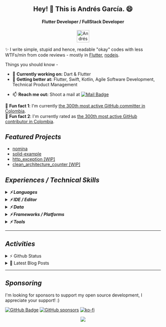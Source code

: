 <h2 align="center">Hey! 👋 This is Andrés García. 😄</h2>
<h4 align="center">Flutter Developer / FullStack Developer</h4>
<p align="center">
  <a href="https://link.tech-andgar.me/linkedin" target="_blank">
  <img alt="Andrés García on Linkedin" src="https://avatars3.githubusercontent.com/u/357098?s=200&v=4" width="40" height="40" >
  </a>

  <!--
  <a href="https://stackoverflow.com/u/11040422" target="_blank">
    <img alt="Andrés García on Stackoverflow" src="http://saad.ninja/img/temp/stackoverflow.png" width="40" height="40" >
  </a>
  <a href="https://twitter.com/andgar2010" target="_blank">
    <img alt="Andrés García Twitter" src="http://saad.ninja/img/temp/twitter.png" width="40" height="40" >
  </a>
  <a href="https://medium.com/@andgar2010/" target="_blank">
    <img alt="Andrés García on Medium" src="http://saad.ninja/img/temp/medium.png" width="40" height="40" >
  </a>
  <a href="https://dev.to/andgar2010" target="_blank">
    <img alt="Andrés García on Dev" src="http://saad.ninja/img/temp/dev.png" width="40" height="40" >
  </a>
  -->
</p>


✨ I write simple, stupid and hence, readable "okay" codes with less WTFs/min from code reviews - mostly in <a href="https://github.com/flutter" target="_blank">Flutter</a>, <a href="https://github.com/nodejs" target="_blank">nodejs</a>.

<!-- ✨ <b>Work Domain:</b> SaaS, Mobile Solutions (App, AR), Cloud Solutions (CRM, ERP, HRM), mobile Sales Force Automation (mSFA)

✨ <b>Industries:</b> Offshore IT Industry, Digital Agency, EdTech, Logistics & Supply Chain, Insurance. -->

Things you should know -

- 🔭 <b>Currently working on:</b> Dart & Flutter
- 🌱 <b>Getting better at:</b> Flutter, Swift, Kotlin, Agile Software Development, Technical Product Management
<!-- - 🤔 <b>Exploring:</b> Niche Service Industries, Cloud Solutions (CRM & ERP)
- 👯 <b>Experimenting on:</b> Digitalizing Brand Incubation, Sales Force Automation -->
<!-- - 💬 <b>Ask me about:</b> Software Architectural Patterns, Android Vitals, SaaS, Offline-first App Optimizations -->
- 📫 <b>Reach me out:</b> Shoot a mail at <a href="mailto:dev@tech-andgar.me" target="_blank">
  <img alt="Mail Badge" src="https://img.shields.io/badge/dev@tech--andgar.me-c14438?style=flat&logo=Gmail&logoColor=white"  >
  </a>
<!-- - ⚡ <b>Rolling in godspeed:</b> Redefining EdTech in :bangladesh: -->
<!-- - 🔭 <b>Currently working on:</b> Kotlin, GraphQL, IBM MFP, AWS, Django REST
- 🌱 <b>Getting better at:</b> Jamstack, Scala, Agile Software Development, Technical Product Management
- 🤔 <b>Exploring:</b> Niche Service Industries, Cloud Solutions (CRM & ERP)
- 👯 <b>Experimenting on:</b> Digitalizing Brand Incubation, Sales Force Automation
- 💬 <b>Ask me about:</b> Software Architectural Patterns, Android Vitals, SaaS, Offline-first App Optimizations
- 📫 <b>Reach me out:</b> Shoot a mail at <a href="mailto:contact@saad.ninja" target="_blank">contact@saad.ninja</a>
- ⚡ <b>Rolling in godspeed:</b> Redefining EdTech in :bangladesh: -->

<!-- MY-RANK-IN-GITHUB:START - Do not remove or modify this section -->

🤖 **Fun fact 1**: I'm currently [the 300th most active GitHub committer in Colombia](https://commits.top/colombia.html).</br>
🤖 **Fun fact 2**: I'm currently rated as [the 300th most active GitHub contributor in Colombia](https://commits.top/colombia_public.html).</br>

<!-- MY-RANK-IN-GITHUB:END -->

## **_Featured Projects_**

<!--
<details>
  <summary>🚀 <b><h3>HTTP EXCEPTIONS (0+ ⭐)</h3></b></summary>
  <div>
    <p align="center">
      <a href="https://github.com/batch-dart/batch.dart">
        <img alt="batch" width="300px" src="https://user-images.githubusercontent.com/13072231/157616062-6208b014-e104-49f4-8227-b491b7ef6d42.png">
      </a>
    </p>
  </div>

  <h4><b>Highlights</b> ✨</h4>

✅ **Job Scheduling Framework** running on **Dart VM**. </br>
✅ **Easily schedules** with a combination of **Job**, **Step**, and **Task**. </br>
✅ Supports **job scheduling in [Cron](https://en.wikipedia.org/wiki/Cron)** format. </br>
✅ Supports **convenient logging functions** as a standard. </br>
✅ Supports the **parallel processing**. </br>
✅ Supports **conditional branching** of schedules. </br>
✅ Supports the **customizable retry feature**.

- [Repository](https://github.com/batch-dart/batch.dart)
- [Pub.dev](https://pub.dev/packages/batch)

</details>

#### Others
-->

- [nomina](https://github.com/andgar2010/nomina)
- [solid-example](https://github.com/andgar2010/solid-example)
- [http_exception [WIP]](https://github.com/andgar2010/http_exception)
- [clean_architecture_counter [WIP]](https://github.com/andgar2010/clean_architecture_counter)
<!-- - [project](https://github.com/user/project) (10+ ⭐) -->

## **_Experiences / Technical Skills_**

<details>
  <summary>
    <b><em>⚡️ Languages</em></b>
  </summary>

![Dart](https://img.shields.io/badge/dart-%230175C2.svg?style=for-the-badge&logo=dart&logoColor=white)
![TypeScript](https://img.shields.io/badge/typescript-%23007ACC.svg?style=for-the-badge&logo=typescript&logoColor=white)
![JavaScript](https://img.shields.io/badge/javascript-%23323330.svg?style=for-the-badge&logo=javascript&logoColor=%23F7DF1E)
![Markdown](https://img.shields.io/badge/markdown-%23000000.svg?style=for-the-badge&logo=markdown&logoColor=white)
![HTML5](https://img.shields.io/badge/html5-%23E34F26.svg?style=for-the-badge&logo=html5&logoColor=white)
![CSS3](https://img.shields.io/badge/css3-%231572B6.svg?style=for-the-badge&logo=css3&logoColor=white)
![SQL](https://img.shields.io/badge/sql-%23323330.svg?style=for-the-badge&logo=sql&logoColor=white)

<details>
  <summary>
    <b><em>Level novice or no more worked</em></b>
  </summary>

![Java](https://img.shields.io/badge/java-%23ED8B00.svg?style=for-the-badge&logo=java&logoColor=white)
![Kotlin](https://img.shields.io/badge/kotlin-7F52FF.svg?style=for-the-badge&logo=kotlin&logoColor=white)
![Python](https://img.shields.io/badge/python-3670A0?style=for-the-badge&logo=python&logoColor=ffdd54)
![PHP](https://img.shields.io/badge/PHP-777BB4.svg?style=for-the-badge&logo=PHP&logoColor=white)
![OpenJDK](https://img.shields.io/badge/OpenJDK-FFFFFF.svg?style=for-the-badge&logo=OpenJDK&logoColor=black)

<!--
![Apache Groovy](https://img.shields.io/badge/Apache%20Groovy-4298B8.svg?style=for-the-badge&logo=Apache+Groovy&logoColor=white)
![C](https://img.shields.io/badge/c-%2300599C.svg?style=for-the-badge&logo=c&logoColor=white)
![C++](https://img.shields.io/badge/c++-%2300599C.svg?style=for-the-badge&logo=c%2B%2B&logoColor=white)
![Go](https://img.shields.io/badge/go-%2300ADD8.svg?style=for-the-badge&logo=go&logoColor=white)
![Scala](https://img.shields.io/badge/Scala-DC322F.svg?style=for-the-badge&logo=Scala&logoColor=white)
![Swift](https://img.shields.io/badge/Swift-F05138.svg?style=for-the-badge&logo=Swift&logoColor=white)
-->
</details>
<br>
</details>

<details>
    <summary><b><em>⚡️ IDE / Editor</em></b></summary>

![Visual Studio Code](https://img.shields.io/badge/Visual%20Studio%20Code-0078d7.svg?style=for-the-badge&logo=visual-studio-code&logoColor=white)
![Android Studio](https://img.shields.io/badge/Android%20Studio-3DDC84.svg?style=for-the-badge&logo=android-studio&logoColor=white)
![Sublime](https://img.shields.io/badge/sublime%20text-FF9800.svg?style=for-the-badge&logo=sublimetext&logoColor=black)
![Notepad++](https://img.shields.io/badge/notepad++-90E59A.svg?style=for-the-badge&logo=notepadplusplus&logoColor=black)
![Visual Studio](https://img.shields.io/badge/Visual%20Studio-5C2D91.svg?style=for-the-badge&logo=visual-studio&logoColor=white)
</details>

<details>
  <summary><b><em>⚡️ Data</em></b></summary>

![Firebase](https://img.shields.io/badge/firebase-FFCA28.svg?style=for-the-badge&logo=firebase&logoColor=black)
![MongoDB](https://img.shields.io/badge/MongoDB-%234ea94b.svg?style=for-the-badge&logo=mongodb&logoColor=white)
![GraphQL](https://img.shields.io/badge/graphql-E10098.svg?style=for-the-badge&logo=graphql&logoColor=white)
![PostgreSQL](https://img.shields.io/badge/PostgreSQL-4169E1.svg?style=for-the-badge&logo=PostgreSQL&logoColor=white)
![MariaDB](https://img.shields.io/badge/mariadb-003545.svg?style=for-the-badge&logo=mariadb&logoColor=white)
![MySQL](https://img.shields.io/badge/mysql-4479A1.svg?style=for-the-badge&logo=mysql&logoColor=white)
![SQLite](https://img.shields.io/badge/sqlite-%2307405e.svg?style=for-the-badge&logo=sqlite&logoColor=white)
<!--
![DynamoDB](https://img.shields.io/badge/amazon%20dynamodb-4053D6.svg?style=for-the-badge&logo=amazondynamodb&logoColor=white)
-->

</details>

<details>
  <summary><b><em>⚡️ Frameworks / Platforms</em></b></summary>

![Flutter](https://img.shields.io/badge/flutter-02569B.svg?style=for-the-badge&logo=flutter&logoColor=white)
![Android](https://img.shields.io/badge/android-3DDC84.svg?style=for-the-badge&logo=android&logoColor=white)
![Node.js](https://img.shields.io/badge/node.js-339933.svg?style=for-the-badge&logo=node.js&logoColor=white)
![Express](https://img.shields.io/badge/express-000000.svg?style=for-the-badge&logo=express&logoColor=white)
![Directus](https://img.shields.io/badge/directus-263238.svg?style=for-the-badge&logo=directus&logoColor=white)
<!--
![iOS](https://img.shields.io/badge/ios-000000.svg?style=for-the-badge&logo=ios&logoColor=white)
![NestJS](https://img.shields.io/badge/nestjs-E0234E.svg?style=for-the-badge&logo=nestjs&logoColor=white)
![AWS](https://img.shields.io/badge/amazon%20aws-232F3E.svg?style=for-the-badge&logo=amazonaws&logoColor=white)
![Gradle](https://img.shields.io/badge/gradle-02303A.svg?style=for-the-badge&logo=gradle&logoColor=white)
![Django](https://img.shields.io/badge/django-092E20.svg?style=for-the-badge&logo=django&logoColor=white)
-->

</details>
<details>
  <summary><b><em>⚡️ Tools</em></b></summary>

![Github](https://img.shields.io/badge/github-181717.svg?style=for-the-badge&logo=github&logoColor=white)
![Gitlab](https://img.shields.io/badge/gitlab-FC6D26.svg?style=for-the-badge&logo=gitlab&logoColor=white)
![Azure Devops](https://img.shields.io/badge/azure%20devops-0078D7.svg?style=for-the-badge&logo=azuredevops&logoColor=white)
![Linux](https://img.shields.io/badge/linux-FCC624.svg?style=for-the-badge&logo=linux&logoColor=black)
![MacOS](https://img.shields.io/badge/macos-000000.svg?style=for-the-badge&logo=macos&logoColor=white)
![Windows](https://img.shields.io/badge/windows-0078D6.svg?style=for-the-badge&logo=windows&logoColor=white)
![iTerm2](https://img.shields.io/badge/iterm2-000000.svg?style=for-the-badge&logo=iterm2&logoColor=white)
![Windows Terminal](https://img.shields.io/badge/windows%20terminal-4D4D4D.svg?style=for-the-badge&logo=windowsterminal&logoColor=white)
![Homebrew](https://img.shields.io/badge/Homebrew-FBB040.svg?style=for-the-badge&logo=Homebrew&logoColor=black)
![Chocolatey](https://img.shields.io/badge/chocolatey-80B5E3.svg?style=for-the-badge&logo=chocolatey&logoColor=white)
![Microsoft Azure](https://img.shields.io/badge/microsoft%20azure-0078D7.svg?style=for-the-badge&logo=microsoftazure&logoColor=white)
![Github Actions](https://img.shields.io/badge/github%20actions-2088FF.svg?style=for-the-badge&logo=githubactions&logoColor=white)
![Azure Pipelines](https://img.shields.io/badge/azure%20pipelines-2560E0.svg?style=for-the-badge&logo=azurepipelines&logoColor=white)
![Github Pages](https://img.shields.io/badge/github%20pages-222222.svg?style=for-the-badge&logo=githubpages&logoColor=white)
![CloudFlare](https://img.shields.io/badge/cloudflare-F38020.svg?style=for-the-badge&logo=cloudflare&logoColor=black)

![AnyDesk](https://img.shields.io/badge/anydesk-FF61F6.svg?style=for-the-badge&logo=anydesk&logoColor=white)
![Codecov](https://img.shields.io/badge/codecov-F01F7A.svg?style=for-the-badge&logo=codecov&logoColor=white)
![Diagrams.net](https://img.shields.io/badge/diagrams.net-F08705.svg?style=for-the-badge&logo=diagrams.net&logoColor=white)
![Git](https://img.shields.io/badge/Git-F05032.svg?style=for-the-badge&logo=Git&logoColor=white)
![GitKraken](https://img.shields.io/badge/GitKraken-179287.svg?style=for-the-badge&logo=GitKraken&logoColor=black)
![Google Analytics](https://img.shields.io/badge/Google%20Analytics-E37400.svg?style=for-the-badge&logo=GoogleAnalytics&logoColor=white)
![Hugo](https://img.shields.io/badge/Hugo-FF4088.svg?style=for-the-badge&logo=Hugo&logoColor=black)
![Microsoft Office](https://img.shields.io/badge/Microsoft%20Office-D83B01.svg?style=for-the-badge&logo=MicrosoftOffice&logoColor=white)
![OBS Studio](https://img.shields.io/badge/OBS%20Studio-302E31.svg?style=for-the-badge&logo=OBSStudio&logoColor=white)
![TeamViewer](https://img.shields.io/badge/TeamViewer-004680.svg?style=for-the-badge&logo=TeamViewer&logoColor=white)
![VSCodium](https://img.shields.io/badge/VSCodium-2F80ED.svg?style=for-the-badge&logo=VSCodium&logoColor=white)
![Zoho](https://img.shields.io/badge/Zoho-C8202B.svg?style=for-the-badge&logo=Zoho&logoColor=white)

<details>
    <summary><b><em>Worked (order A-Z)</em></b></summary>

![Adobe Premiere Pro](https://img.shields.io/badge/adobe%20premiere%20pro-9999FF.svg?style=for-the-badge&logo=adobepremierepro&logoColor=white)
![Adobe Dreamweaver](https://img.shields.io/badge/Adobe%20Dreamweaver-FF61F6.svg?style=for-the-badge&logo=AdobeDreamweaver&logoColor=white)
![Apache](https://img.shields.io/badge/apache-D22128.svg?style=for-the-badge&logo=apache&logoColor=white)
![Apache Cordova](https://img.shields.io/badge/apache%20cordova-E8E8E8.svg?style=for-the-badge&logo=apachecordova&logoColor=black)
![Apache Netbeans](https://img.shields.io/badge/apache%20netbeans%20ide-1B6AC6.svg?style=for-the-badge&logo=apachenetbeanside&logoColor=white)
![Bitbucket](https://img.shields.io/badge/bitbucket-0052CC.svg?style=for-the-badge&logo=bitbucket&logoColor=white)
![Bootstrap](https://img.shields.io/badge/bootstrap-7952B3.svg?style=for-the-badge&logo=bootstrap&logoColor=white)
![Bun](https://img.shields.io/badge/bun-000000.svg?style=for-the-badge&logo=bun&logoColor=white)
![ClickUp](https://img.shields.io/badge/clickup-7B68EE.svg?style=for-the-badge&logo=clickup&logoColor=white)
![Composer](https://img.shields.io/badge/composer-885630.svg?style=for-the-badge&logo=composer&logoColor=white)
![cPanel](https://img.shields.io/badge/cpanel-FF6C2C.svg?style=for-the-badge&logo=cpanel&logoColor=white)
![Debian](https://img.shields.io/badge/debian-A81D33.svg?style=for-the-badge&logo=debian&logoColor=white)
![Deno](https://img.shields.io/badge/deno-000000.svg?style=for-the-badge&logo=deno&logoColor=white)
![DigitalOcean](https://img.shields.io/badge/digitalocean-F08705.svg?style=for-the-badge&logo=digitalocean&logoColor=white)
![Docker](https://img.shields.io/badge/docker-2496ED.svg?style=for-the-badge&logo=docker&logoColor=white)
![Eslint](https://img.shields.io/badge/eslint-4B32C3.svg?style=for-the-badge&logo=eslint&logoColor=white)
![EditorConfig](https://img.shields.io/badge/editorconfig-FEFEFE.svg?style=for-the-badge&logo=editorconfig&logoColor=black)
![Fastify](https://img.shields.io/badge/Fastify-000000.svg?style=for-the-badge&logo=Fastify&logoColor=white)
![Fastlane](https://img.shields.io/badge/Fastlane-00F200.svg?style=for-the-badge&logo=Fastlane&logoColor=black)
![FileZilla](https://img.shields.io/badge/FileZilla-BF0000.svg?style=for-the-badge&logo=FileZilla&logoColor=white)
![Figma](https://img.shields.io/badge/Figma-F24E1E.svg?style=for-the-badge&logo=Figma&logoColor=white)
![Font Awesome](https://img.shields.io/badge/Font%20Awesome-528DD7.svg?style=for-the-badge&logo=FontAwesome&logoColor=white)
![GIMP](https://img.shields.io/badge/GIMP-5C5543.svg?style=for-the-badge&logo=GIMP&logoColor=white)
![Google Maps API](https://img.shields.io/badge/Google%20Maps%20API-4285F4.svg?style=for-the-badge&logo=GoogleMaps&logoColor=white)
![Inkscape](https://img.shields.io/badge/Inkscape-000000.svg?style=for-the-badge&logo=Inkscape&logoColor=white)
![Insomnia](https://img.shields.io/badge/insomnia-4000BF.svg?style=for-the-badge&logo=insomnia&logoColor=white)
![JSON](https://img.shields.io/badge/JSON-000000.svg?style=for-the-badge&logo=JSON&logoColor=white)
![JSON Web Tokens](https://img.shields.io/badge/JSON%20Web%20Tokens-000000.svg?style=for-the-badge&logo=JSONWebTokens&logoColor=white)
![Laragon](https://img.shields.io/badge/Laragon-0E83CD.svg?style=for-the-badge&logo=Laragon&logoColor=white)
![Laravel](https://img.shields.io/badge/Laravel-FF2D20.svg?style=for-the-badge&logo=Laravel&logoColor=white)
![Let's Encrypt](https://img.shields.io/badge/Let's%20Encrypt-003A70.svg?style=for-the-badge&logo=LetsEncrypt&logoColor=white)
![LoopBack](https://img.shields.io/badge/LoopBack-3F5DFF.svg?style=for-the-badge&logo=LoopBack&logoColor=white)
![Material Design](https://img.shields.io/badge/Material%20Design-757575.svg?style=for-the-badge&logo=MaterialDesign&logoColor=white)
![NGINX](https://img.shields.io/badge/NGINX-009639.svg?style=for-the-badge&logo=NGINX&logoColor=white)
![npm](https://img.shields.io/badge/npm-CB3837.svg?style=for-the-badge&logo=npm&logoColor=white)
![OpenStreetMap API](https://img.shields.io/badge/OpenStreetMap%20API-7EBC6F.svg?style=for-the-badge&logo=OpenStreetMap&logoColor=white)
![phpMyAdmin](https://img.shields.io/badge/phpMyAdmin-6C78AF.svg?style=for-the-badge&logo=phpMyAdmin&logoColor=white)
![PM2](https://img.shields.io/badge/PM2-2B037A.svg?style=for-the-badge&logo=PM2&logoColor=white)
![Podman](https://img.shields.io/badge/podman-892CA0.svg?style=for-the-badge&logo=podman&logoColor=white)
![Postman](https://img.shields.io/badge/postman-FF6C37.svg?style=for-the-badge&logo=postman&logoColor=black)
![PowerShell](https://img.shields.io/badge/PowerShell-5391FE.svg?style=for-the-badge&logo=PowerShell&logoColor=white)
![Prettier](https://img.shields.io/badge/Prettier-F7B93E.svg?style=for-the-badge&logo=Prettier&logoColor=white)
![PWA](https://img.shields.io/badge/PWA-5A0FC8.svg?style=for-the-badge&logo=PWA&logoColor=white)
![Quasar](https://img.shields.io/badge/Quasar-1976D2.svg?style=for-the-badge&logo=Quasar&logoColor=white)
![Sass](https://img.shields.io/badge/Sass-CC6699.svg?style=for-the-badge&logo=Sass&logoColor=white)
![Sentry](https://img.shields.io/badge/Sentry-362D59.svg?style=for-the-badge&logo=Sentry&logoColor=white)
![SonarQube](https://img.shields.io/badge/SonarQube-4E9BCD.svg?style=for-the-badge&logo=SonarQube&logoColor=white)
![Swagger](https://img.shields.io/badge/Swagger-85EA2D.svg?style=for-the-badge&logo=Swagger&logoColor=black)
![ts-node](https://img.shields.io/badge/tsnode-3178C6.svg?style=for-the-badge&logo=tsnode&logoColor=white)
![VirtualBox](https://img.shields.io/badge/VirtualBox-183A61.svg?style=for-the-badge&logo=VirtualBox&logoColor=white)
![VMware](https://img.shields.io/badge/VMware%20Worksation-607078.svg?style=for-the-badge&logo=VMware&logoColor=white)
![Vue.js](https://img.shields.io/badge/Vue.js-4FC08D.svg?style=for-the-badge&logo=Vue.js&logoColor=white)
![WebRTC](https://img.shields.io/badge/WebRTC-333333.svg?style=for-the-badge&logo=WebRTC&logoColor=white)
![WordPress](https://img.shields.io/badge/WordPress-21759B.svg?style=for-the-badge&logo=WordPress&logoColor=white)
![Yarn](https://img.shields.io/badge/Yarn-2C8EBB.svg?style=for-the-badge&logo=Yarn&logoColor=white)
![Zorin](https://img.shields.io/badge/Zorin-0CC1F3.svg?style=for-the-badge&logo=Zorin&logoColor=white)
![Zotero](https://img.shields.io/badge/Zotero-CC2936.svg?style=for-the-badge&logo=Zotero&logoColor=white)

</details>

</details>

---

## **_Activities_**

<details>
  <summary>⚡️ Github Status</summary>

[![trophy](https://github-profile-trophy.vercel.app/?username=andgar2010&theme=onedark&include_all_commits=true&count_private=true)](https://github-profile-trophy.vercel.app/?username=andgar2010&margin-w=15&include_all_commits=true&count_private=true)

<p>
  <img align="center" height="180em" src="https://github-readme-streak-stats.herokuapp.com/?user=andgar2010&layout=compact&theme=solarized-dark" alt="andgar2010" />
</p>

<p>
  <img align="center" height="180em" src="https://github-readme-stats.vercel.app/api?username=andgar2010&count_private=true&theme=solarized-dark&show_icons=true&include_all_commits=true&count_private=true&hide_border=false" alt="andgar2010's github stats"/>
</p>

<p>
 <img align="center" height="180em" src="https://github-readme-stats.vercel.app/api/top-langs/?username=andgar2010&layout=compact&theme=solarized-dark&hide_border=false&hide=javascript,php,css,PLpgSQL,Hack,html"/>
</p>

<p>
<img align="center" src="http://cr-skills-chart-widget.azurewebsites.net/api/api?username=andgar2010&padding=30&skills=batchfile,c,C%23,dart,json,java,javascript,mysql,perl,scss,shell,typescript,vue" />
</p>
</details>

<details>
  <summary>📕 Latest Blog Posts</summary>

<!-- BLOG-POST-LIST:START -->
- [Dart - Use late allocation if possible](https://tech-andgar.me/posts/dart-late-keyword/)
- [Flutter Test Coverage](https://tech-andgar.me/posts/flutter-test-coverage/)
- [About](https://tech-andgar.me/about/)
- [Cofiguration server](https://tech-andgar.me/posts/notes-config-server/)
- [Contact](https://tech-andgar.me/contact/)
<!-- BLOG-POST-LIST:END -->

</details>

---

## **_Sponsoring_**

I'm looking for sponsors to support my open source development, I appreciate your support! :)

[![GitHub Badge](https://img.shields.io/badge/Github%20Sponsor-orange?style=for-the-badge&logo=github&logoColor=white)](https://github.com/sponsors/andgar2010)
[![GitHub sponsors](https://img.shields.io/github/sponsors/andgar2010?color=orange&style=for-the-badge)](https://github.com/sponsors/andgar2010)
[![ko-fi](https://ko-fi.com/img/githubbutton_sm.svg)](https://ko-fi.com/tech_andgar)



<p align='center'>
<img align='center' src="https://visitor-badge.glitch.me/badge?page_id=andgar2010.visitor-badge">
<p/>

<!--
**andgar2010/andgar2010** is a ✨ _special_ ✨ repository because its `README.md` (this file) appears on your GitHub profile.

Here are some ideas to get you started:

- 🔭 I'm currently working on ...
- 🌱 I'm currently learning ...
- 👯 I'm looking to collaborate on ...
- 🤔 I'm looking for help with ...
- 💬 Ask me about ...
- 📫 How to reach me: ...
- 😄 Pronouns: ...
- ⚡ Fun fact: ...
-->
